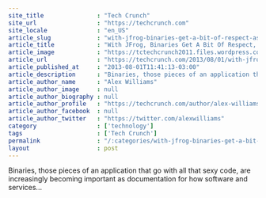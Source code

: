 ```yaml
---
site_title               : "Tech Crunch"
site_url                 : "https://techcrunch.com"
site_locale              : "en_US"
article_slug             : "with-jfrog-binaries-get-a-bit-of-respect-as-developers-face-open-source-licensing-woes"
article_title            : "With JFrog, Binaries Get A Bit Of Respect, As Developers Face Open-Source Licensing Woes"
article_image            : "https://tctechcrunch2011.files.wordpress.com/2013/08/jfrog.jpg?w=231&h=218&crop=1"
article_url              : "https://techcrunch.com/2013/08/01/with-jfrog-binaries-get-a-bit-of-respect-as-developers-face-open-source-licensing-woes/"
article_published_at     : "2013-08-01T11:41:13-03:00"
article_description      : "Binaries, those pieces of an application that go with all that sexy code, are increasingly becoming important as documentation for how software and services..."
article_author_name      : "Alex Williams"
article_author_image     : null
article_author_biography : null
article_author_profile   : "https://techcrunch.com/author/alex-williams/"
article_author_facebook  : null
article_author_twitter   : "https://twitter.com/alexwilliams"
category                 : ['technology']
tags                     : ['Tech Crunch']
permalink                : "/:categories/with-jfrog-binaries-get-a-bit-of-respect-as-developers-face-open-source-licensing-woes/"
layout                   : post
---
```


Binaries, those pieces of an application that go with all that sexy code, are increasingly becoming important as documentation for how software and services...
